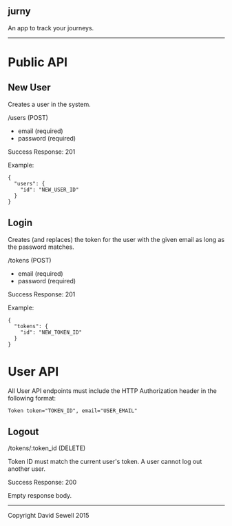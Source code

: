 jurny
-----

An app to track your journeys.

- - -

# Public API

## New User

Creates a user in the system.

/users (POST)

* email (required)
* password (required)

Success Response: 201

Example:

    {
      "users": {
        "id": "NEW_USER_ID"
      }
    }

## Login

Creates (and replaces) the token for the user with the given email as long as the password matches.

/tokens (POST)

* email (required)
* password (required)

Success Response: 201

Example:

    {
      "tokens": {
        "id": "NEW_TOKEN_ID"
      }
    }

# User API

All User API endpoints must include the HTTP Authorization header in the following format:

    Token token="TOKEN_ID", email="USER_EMAIL"

## Logout

/tokens/:token_id (DELETE)

Token ID must match the current user's token. A user cannot log out another user.

Success Response: 200

Empty response body.

- - -

Copyright David Sewell 2015
